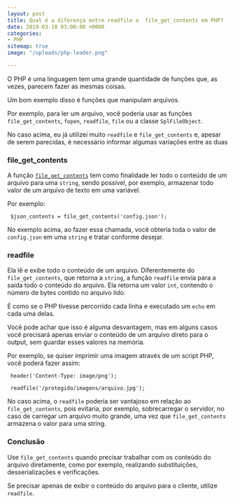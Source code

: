 ```yaml
---
layout: post
title: Qual é a diferença entre readfile e  file_get_contents em PHP?
date: 2019-03-18 03:00:00 +0000
categories:
- PHP
sitemap: true
image: "/uploads/php-leader.png"

---
```

O PHP é uma linguagem tem uma grande quantidade de funções que, as vezes, parecem fazer as mesmas coisas.

Um bom exemplo disso é funções que manipulam  arquivos. 

Por exemplo, para ler um arquivo, você poderia usar as funções `file_get_contents`, `fopen`, `readfile`, `file` ou a classe `SplFileObject`.

No caso acima, eu já utilizei muito `readfile` e `file_get_contents` e, apesar de serem parecidas, é necessário informar algumas variações entre as duas

### file_get_contents

A função [`file_get_contents`](http://php.net/manual/pt_BR/function.file-get-contents.php) tem como finalidade ler todo o conteúdo de um arquivo para uma `string`, sendo possível, por exemplo, armazenar todo valor de um arquivo de texto em uma variável.

Por exemplo:

     $json_contents = file_get_contents('config.json');

No exemplo acima, ao fazer essa chamada, você obteria toda o valor de `config.json` em uma `string` e tratar conforme desejar.

### readfile

Ela lê e exibe todo o conteúdo de um arquivo. Diferentemente do `file_get_contents`, que retorna a `string`, a função `readfile` envia para a saída todo o conteúdo do arquivo. Ela retorna um valor `int`, contendo o número de bytes contido no arquivo lido.

É como se o PHP tivesse percorrido cada linha e executado um `echo` em cada uma delas.

Você pode achar que isso é alguma desvantagem, mas em alguns casos você precisará apenas enviar o conteúdo de um arquivo direto para o output, sem guardar esses valores na memória.

Por exemplo, se quiser imprimir uma imagem através de um script PHP, você poderá fazer assim:

     header('Content-Type: image/png');
     
     readfile('/protegido/imagens/arquivo.jpg');

No caso acima, o `readfile` poderia ser vantajoso em relação ao `file_get_contents`, pois evitaria, por exemplo, sobrecarregar o servidor, no caso de carregar um arquivo muito grande, uma vez que `file_get_contents` armazena o valor para uma string.

 

### Conclusão

Use `file_get_contents` quando precisar trabalhar com os conteúdo do arquivo diretamente, como por exemplo, realizando substituições, desserializações e verificações.

Se precisar apenas de exibir o conteúdo do arquivo para o cliente, utilize `readfile`.